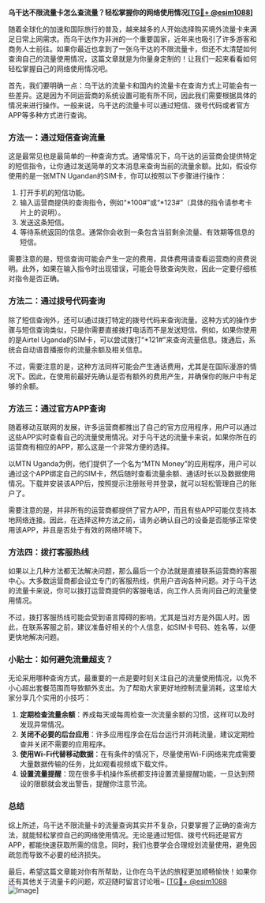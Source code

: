 **乌干达不限流量卡怎么查流量？轻松掌握你的网络使用情况[[TG💪+ @esim1088](https://t.me/s/esim1088)]**

随着全球化的加速和国际旅行的普及，越来越多的人开始选择购买境外流量卡来满足日常上网需求。而乌干达作为非洲的一个重要国家，近年来也吸引了许多游客和商务人士前往。如果你最近也拿到了一张乌干达的不限流量卡，但还不太清楚如何查询自己的流量使用情况，这篇文章就是为你量身定制的！让我们一起来看看如何轻松掌握自己的网络使用情况吧。

首先，我们要明确一点：乌干达的流量卡和国内的流量卡在查询方式上可能会有一些差异。这是因为不同运营商的系统设置可能有所不同，因此我们需要根据具体的情况来进行操作。一般来说，乌干达的流量卡可以通过短信、拨号代码或者官方APP等多种方式进行查询。

### 方法一：通过短信查询流量

这是最常见也是最简单的一种查询方式。通常情况下，乌干达的运营商会提供特定的短信指令，让你通过发送简单的文本消息来查询当前的流量余额。比如，假设你使用的是一张MTN Ugandan的SIM卡，你可以按照以下步骤进行操作：

1. 打开手机的短信功能。
2. 输入运营商提供的查询指令，例如“*100#”或“*123#”（具体的指令请参考卡片上的说明）。
3. 发送这条短信。
4. 等待系统返回的信息。通常你会收到一条包含当前剩余流量、有效期等信息的短信。

需要注意的是，短信查询可能会产生一定的费用，具体费用请查看运营商的资费说明。此外，如果在输入指令时出现错误，可能会导致查询失败，因此一定要仔细核对指令是否正确。

### 方法二：通过拨号代码查询

除了短信查询外，还可以通过拨打特定的拨号代码来查询流量。这种方式的操作步骤与短信查询类似，只是你需要直接拨打电话而不是发送短信。例如，如果你使用的是Airtel Uganda的SIM卡，可以尝试拨打“*121#”来查询流量信息。拨通后，系统会自动语音播报你的流量余额及相关信息。

不过，需要注意的是，这种方法同样可能会产生通话费用，尤其是在国际漫游的情况下。因此，在使用前最好先确认是否有额外的费用产生，并确保你的账户中有足够的余额。

### 方法三：通过官方APP查询

随着移动互联网的发展，许多运营商都推出了自己的官方应用程序，用户可以通过这些APP实时查看自己的流量使用情况。对于乌干达的流量卡来说，如果你所在的运营商有相应的APP，那么这是一个非常方便的选择。

以MTN Uganda为例，他们提供了一个名为“MTN Money”的应用程序，用户可以通过这个APP绑定自己的SIM卡，然后随时查看流量余额、通话时长以及数据使用情况。下载并安装该APP后，按照提示注册账号并登录，就可以轻松管理自己的账户了。

需要注意的是，并非所有的运营商都提供了官方APP，而且有些APP可能仅支持本地网络连接。因此，在选择这种方法之前，请务必确认自己的设备是否能够正常使用该APP，并且是否处于有效的网络环境下。

### 方法四：拨打客服热线

如果以上几种方法都无法解决问题，那么最后一个办法就是直接联系运营商的客服中心。大多数运营商都会设立专门的客服热线，供用户咨询各种问题。对于乌干达的流量卡来说，你可以拨打运营商提供的客服电话，向工作人员询问自己的流量使用情况。

不过，拨打客服热线可能会受到语言障碍的影响，尤其是当对方是外国人时。因此，在联系客服之前，建议准备好相关的个人信息，如SIM卡号码、姓名等，以便更快地解决问题。

### 小贴士：如何避免流量超支？

无论采用哪种查询方式，最重要的一点是要时刻关注自己的流量使用情况，以免不小心超出套餐范围而导致额外支出。为了帮助大家更好地控制流量消耗，这里给大家分享几个实用的小技巧：

1. **定期检查流量余额**：养成每天或每周检查一次流量余额的习惯，这样可以及时发现异常情况。
2. **关闭不必要的后台应用**：许多应用程序会在后台运行并消耗流量，建议定期检查并关闭不需要的应用程序。
3. **使用Wi-Fi代替移动数据**：在有条件的情况下，尽量使用Wi-Fi网络来完成需要大量数据传输的任务，比如观看视频或下载文件。
4. **设置流量提醒**：现在很多手机操作系统都支持设置流量提醒功能，一旦达到预设的限额就会发出警告，提醒你注意节流。

### 总结

综上所述，乌干达不限流量卡的流量查询其实并不复杂，只要掌握了正确的查询方法，就能轻松掌控自己的网络使用情况。无论是通过短信、拨号代码还是官方APP，都能快速获取所需的信息。同时，我们也要学会合理规划流量使用，避免因疏忽而导致不必要的经济损失。

最后，希望这篇文章能对你有所帮助，让你在乌干达的旅程更加顺畅愉快！如果你还有其他关于流量卡的问题，欢迎随时留言讨论哦~ [[TG💪+ @esim1088](https://t.me/s/esim1088) ![Image](https://i.postimg.cc/4NQfJmqS/Snipaste-2025-05-13-00-14-12.png)]